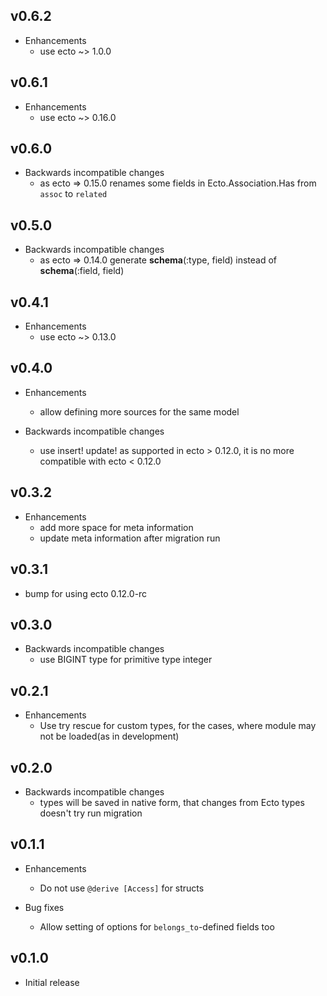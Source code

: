 ## v0.6.2

* Enhancements
  * use ecto ~> 1.0.0

## v0.6.1

* Enhancements
  * use ecto ~> 0.16.0

## v0.6.0

* Backwards incompatible changes
  * as ecto => 0.15.0 renames some fields in Ecto.Association.Has from `assoc` to `related`

## v0.5.0

* Backwards incompatible changes
  * as ecto => 0.14.0 generate __schema__(:type, field) instead of __schema__(:field, field)

## v0.4.1

* Enhancements
  * use ecto ~> 0.13.0

## v0.4.0

* Enhancements
  * allow defining more sources for the same model

* Backwards incompatible changes
  * use insert! update! as supported in ecto > 0.12.0, it is no more compatible with ecto < 0.12.0

## v0.3.2

* Enhancements
  * add more space for meta information
  * update meta information after migration run

## v0.3.1

* bump for using ecto 0.12.0-rc

## v0.3.0

* Backwards incompatible changes
  * use BIGINT type for primitive type integer

## v0.2.1

* Enhancements
  * Use try rescue for custom types, for the cases, where module may not be loaded(as in development)

## v0.2.0

* Backwards incompatible changes
  * types will be saved in native form, that changes from Ecto types doesn't try run migration

## v0.1.1

* Enhancements
  * Do not use `@derive [Access]` for structs

* Bug fixes
  * Allow setting of options for `belongs_to`-defined fields too

## v0.1.0

* Initial release
